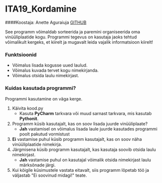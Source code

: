 # ITA19_Kordamine

####Koostaja: Anette Aguraiuja [GITHUB](https://github.com/AnetteAgura/parimad_praktikad "Anette Aguraiuja Github") 

See programm võimaldab sorteerida ja paremini organiseerida oma vinüüliplaatide kogu.
Programmi tegevus on kasutaja jaoks tehtud võimalikult kergeks, et kiirelt ja mugavalt leida vajalik informatsioon kiirelt!

### Funktsioonid
- Võimalus lisada kogusse uued laulud.
- Võimalus kuvada tervet kogu nimekirjanda.
- Võimalus otsida laulu nimekirjast.

### Kuidas kasutada programmi?
Programmi kasutamine on väga kerge.️
1. Käivita kood.py 
   - Kasuta __PyCharm__ tarkvara või muud sarnast tarkvara, mis kasutab __Pythonit__. 
2. Programm küsib kasutajalt, kas on soov lisada juurde vinüüliplaate?
   - **Jah** vastamisel on võimalus lisada laule juurde kasutades programmi poolt pakutud vormistust
3. **Ei** vastamise puhul küsib programm kasutajalt, kas on soov näha vinüüliplaatide nimekirja.
4. Järgmisena küsib programm kasutajalt, kas kasutaja soovib otsida laulu nimekirjast.
   - **Jah** vastamise puhul on kasutajal võimalik otsida nimekirjast laulu märksõnade järgi.
5. Kui kõigile küsimustele vastata eitavalt, siis programm lõpetab töö ja väljastab "Ei soovinud midagi!" teate.